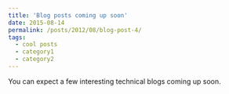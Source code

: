 ```yaml
---
title: 'Blog posts coming up soon'
date: 2015-08-14
permalink: /posts/2012/08/blog-post-4/
tags:
  - cool posts
  - category1
  - category2
---
```

You can expect a few interesting technical blogs coming up soon. 
